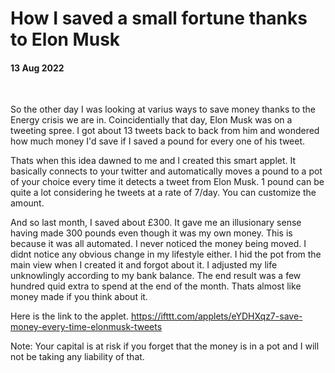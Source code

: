# How I saved a small fortune thanks to Elon Musk

#### 13 Aug 2022

&nbsp;

So the other day I was looking at varius ways to save money thanks to the Energy crisis 
we are in. Coincidentially that day, Elon Musk was on a tweeting spree. I got about 13 tweets back to back from him and 
wondered how much money I'd save if I saved a pound for every one of his tweet.

Thats when this idea dawned to me and I created this smart applet. It basically connects to your twitter and automatically moves a pound to a pot of your choice every time it detects a tweet from Elon Musk. 1 pound can be quite a lot considering he tweets at a rate of 7/day. You can customize the amount.

And so last month, I saved about £300. It gave me an illusionary sense having made 300 pounds even though it was my own money. This is because it was all automated. I never noticed the money being moved. I didnt notice any obvious change in my lifestyle either. I hid the pot from the main view when I created it and forgot about it. I adjusted my life unknowlingly according to my bank balance. The end result was a few hundred quid extra to spend at the end of the month. Thats almost like money made if you think about it.

Here is the link to the applet. https://ifttt.com/applets/eYDHXqz7-save-money-every-time-elonmusk-tweets

Note: Your capital is at risk if you forget that the money is in a pot and I will not be taking any liability of that.
